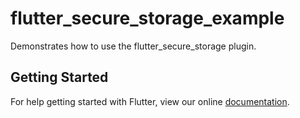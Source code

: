 # flutter_secure_storage_example

Demonstrates how to use the flutter_secure_storage plugin.

## Getting Started

For help getting started with Flutter, view our online
[documentation](https://flutter.io/).
